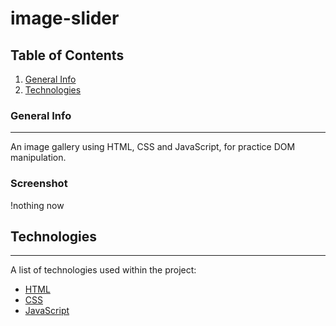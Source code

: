 # image-slider

## Table of Contents

1. [General Info](#general-info)
2. [Technologies](#technologies)

### General Info

---

An image gallery using HTML, CSS and JavaScript, for practice DOM manipulation.

### Screenshot

!nothing now

## Technologies

---

A list of technologies used within the project:

- [HTML](https://developer.mozilla.org/en-US/docs/Web/HTML)
- [CSS](https://developer.mozilla.org/en-US/docs/Web/CSS)
- [JavaScript](https://developer.mozilla.org/en-US/docs/Web/JavaScript)
